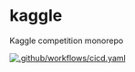 # kaggle

Kaggle competition monorepo

[![.github/workflows/cicd.yaml](https://github.com/schmidt-jake/kaggle/actions/workflows/cicd.yaml/badge.svg)](https://github.com/schmidt-jake/kaggle/actions/workflows/cicd.yaml)
